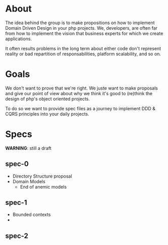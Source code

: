 About
=====

The idea behind the group is to make propositions on how to implement Domain Driven Design in your php projects. We, developers, are often far from how to implement the vision that business experts for which we create applications.

It often results problems in the long term about either code don't represent reality or bad repartition of responsabilities, platform scalability, and so on.


Goals
=====

We don't want to prove that we're right. We juste want to make proposals and give our point of view about why we think it's good to (re)think the design of php's object oriented projects.

To do so we want to provide spec files as a journey to implement DDD & CQRS principles into your daily projects.


Specs
=====

**WARNING**: still a draft

spec-0
------

- Directory Structure proposal
- Domain Models
  - End of anemic models
 

spec-1
------

- Bounded contexts
- 

spec-2
------

